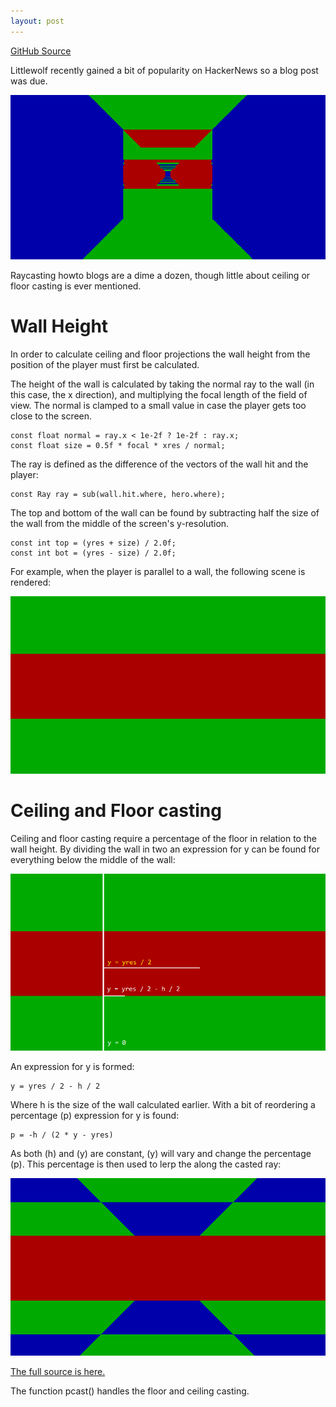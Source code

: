 ```yaml
---
layout: post
---
```


[GitHub Source](https://github.com/glouw/littlewolf)

Littlewolf recently gained a bit of popularity on HackerNews so a blog post was due.

![](/images/lw/peekgif.gif)

Raycasting howto blogs are a dime a dozen, though little about ceiling or floor casting is ever mentioned.

# Wall Height

In order to calculate ceiling and floor projections the wall height from the position of the player must first be calculated.

The height of the wall is calculated by taking the normal ray to the wall (in this case, the x direction), and multiplying the
focal length of the field of view. The normal is clamped to a small value in case the player gets too close to the screen.

    const float normal = ray.x < 1e-2f ? 1e-2f : ray.x;
    const float size = 0.5f * focal * xres / normal;

The ray is defined as the difference of the vectors of the wall hit and the player:

    const Ray ray = sub(wall.hit.where, hero.where);

The top and bottom of the wall can be found by subtracting half the size of the wall from the middle of the screen's y-resolution.

    const int top = (yres + size) / 2.0f;
    const int bot = (yres - size) / 2.0f;

For example, when the player is parallel to a wall, the following scene is rendered:

![](/images/lw/9.PNG)

# Ceiling and Floor casting

Ceiling and floor casting require a percentage of the floor in relation to the wall height. By dividing the wall in two an expression for y can be
found for everything below the middle of the wall:

![](/images/lw/12.PNG)

An expression for y is formed:

    y = yres / 2 - h / 2

Where h is the size of the wall calculated earlier. With a bit of reordering a percentage (p) expression for y is found:

    p = -h / (2 * y - yres)

As both (h) and (y) are constant, (y) will vary and change the percentage (p). This percentage is then used to lerp the along the casted ray:

![](/images/lw/11.PNG)

[The full source is here.](https://github.com/glouw/littlewolf)

The function pcast() handles the floor and ceiling casting.
